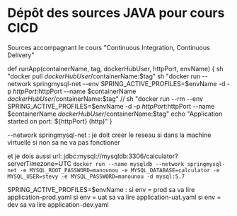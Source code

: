 # Dépôt des sources JAVA pour cours CICD 

Sources accompagnant le cours "Continuous Integration, Continuous Delivery"

def runApp(containerName, tag, dockerHubUser, httpPort, envName) {
    sh "docker pull $dockerHubUser/$containerName:$tag"
    sh "docker run --network springmysql-net --env SPRING_ACTIVE_PROFILES=$envName -d -p $httpPort:$httpPort --name $containerName $dockerHubUser/$containerName:$tag"
 // sh "docker run --rm --env SPRING_ACTIVE_PROFILES=$envName -d -p $httpPort:$httpPort --name $containerName $dockerHubUser/$containerName:$tag"
    echo "Application started on port: ${httpPort} (http)"
}

--network springmysql-net : je doit creer le reseau si dans la machine virtuelle si non sa ne va pas fonctioner 

et je dois aussi 
  url: jdbc:mysql://mysqldb:3306/calculator?serverTimezone=UTC
```docker run --name mysqldb --network springmysql-net -e MYSQL_ROOT_PASSWORD=manounou -e MYSQL_DATABASE=calculator -e MYSQL_USER=stevy -e MYSQL_PASSWORD=manounou -d mysql:5.7```

SPRING_ACTIVE_PROFILES=$envName : si env = prod sa va lire application-prod.yaml si env = uat sa va lire application-uat.yaml si env = dev sa va lire application-dev.yaml
